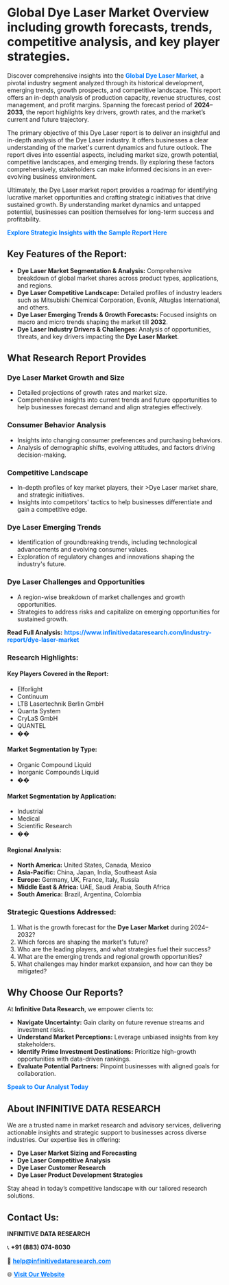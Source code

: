 <h1>Global Dye Laser Market Overview including growth forecasts, trends, competitive analysis, and key player strategies.</h1>
<p>
Discover comprehensive insights into the 
<a href="https://www.infinitivedataresearch.com/industry-report/dye-laser-market" rel="dofollow" style="color: #007BFF; text-decoration: none;"><strong>Global Dye Laser Market</strong></a>, a pivotal industry segment analyzed through its historical development, emerging trends, growth prospects, and competitive landscape. This report offers an in-depth analysis of production capacity, revenue structures, cost management, and profit margins. Spanning the forecast period of <strong>2024–2033</strong>, the report highlights key drivers, growth rates, and the market’s current and future trajectory.
</p>
<p>
The primary objective of this Dye Laser report is to deliver an insightful and in-depth analysis of the Dye Laser industry. It offers businesses a clear understanding of the market's current dynamics and future outlook. The report dives into essential aspects, including market size, growth potential, competitive landscapes, and emerging trends. By exploring these factors comprehensively, stakeholders can make informed decisions in an ever-evolving business environment.
</p>
<p>
Ultimately, the Dye Laser market report provides a roadmap for identifying lucrative market opportunities and crafting strategic initiatives that drive sustained growth. By understanding market dynamics and untapped potential, businesses can position themselves for long-term success and profitability.
</p>
<p>
<a href="https://www.infinitivedataresearch.com/request-sample/reportId=109571" style="color: #007BFF; text-decoration: none;"><strong>Explore Strategic Insights with the Sample Report Here</strong></a>
</p>

<h2>Key Features of the Report:</h2>
<ul>
<li><strong>Dye Laser Market Segmentation & Analysis:</strong> Comprehensive breakdown of global market shares across product types, applications, and regions.</li>
<li><strong>Dye Laser Competitive Landscape:</strong> Detailed profiles of industry leaders such as Mitsubishi Chemical Corporation, Evonik, Altuglas International, and others.</li>
<li><strong>Dye Laser Emerging Trends & Growth Forecasts:</strong> Focused insights on macro and micro trends shaping the market till <strong>2032</strong>.</li>
<li><strong>Dye Laser Industry Drivers & Challenges:</strong> Analysis of opportunities, threats, and key drivers impacting the <strong>Dye Laser Market</strong>.</li>
</ul>

<h2>What Research Report Provides</h2>
<h3>Dye Laser Market Growth and Size</h3>
<ul>
<li>Detailed projections of growth rates and market size.</li>
<li>Comprehensive insights into current trends and future opportunities to help businesses forecast demand and align strategies effectively.</li>
</ul>

<h3>Consumer Behavior Analysis</h3>
<ul>
<li>Insights into changing consumer preferences and purchasing behaviors.</li>
<li>Analysis of demographic shifts, evolving attitudes, and factors driving decision-making.</li>
</ul>

<h3>Competitive Landscape</h3>
<ul>
<li>In-depth profiles of key market players, their >Dye Laser market share, and strategic initiatives.</li>
<li>Insights into competitors' tactics to help businesses differentiate and gain a competitive edge.</li>
</ul>

<h3>Dye Laser Emerging Trends</h3>
<ul>
<li>Identification of groundbreaking trends, including technological advancements and evolving consumer values.</li>
<li>Exploration of regulatory changes and innovations shaping the industry's future.</li>
</ul>

<h3>Dye Laser Challenges and Opportunities</h3>
<ul>
<li>A region-wise breakdown of market challenges and growth opportunities.</li>
<li>Strategies to address risks and capitalize on emerging opportunities for sustained growth.</li>
</ul>
<p><strong>Read Full Analysis:</strong> <a href="https://www.infinitivedataresearch.com/industry-report/dye-laser-market" rel="dofollow" style="color: #007BFF; text-decoration: none;"><strong>https://www.infinitivedataresearch.com/industry-report/dye-laser-market</strong></a></p>
<h3>Research Highlights:</h3>
<h4>Key Players Covered in the Report:</h4>
<ul><li>Elforlight</li><li>Continuum</li><li>LTB Lasertechnik Berlin GmbH</li><li>Quanta System</li><li>CryLaS GmbH</li><li>QUANTEL</li><li>��</li></ul>
<h4>Market Segmentation by Type:</h4>
<ul><li>Organic Compound Liquid</li><li>Inorganic Compounds Liquid</li><li>��</li></ul>
<h4>Market Segmentation by Application:</h4>
<ul><li>Industrial</li><li>Medical</li><li>Scientific Research</li><li>��</li></ul>

<h4>Regional Analysis:</h4>
<ul>
<li><strong>North America:</strong> United States, Canada, Mexico</li>
<li><strong>Asia-Pacific:</strong> China, Japan, India, Southeast Asia</li>
<li><strong>Europe:</strong> Germany, UK, France, Italy, Russia</li>
<li><strong>Middle East & Africa:</strong> UAE, Saudi Arabia, South Africa</li>
<li><strong>South America:</strong> Brazil, Argentina, Colombia</li>
</ul>

<h3>Strategic Questions Addressed:</h3>
<ol>
<li>What is the growth forecast for the <strong>Dye Laser Market</strong> during 2024–2032?</li>
<li>Which forces are shaping the market's future?</li>
<li>Who are the leading players, and what strategies fuel their success?</li>
<li>What are the emerging trends and regional growth opportunities?</li>
<li>What challenges may hinder market expansion, and how can they be mitigated?</li>
</ol>

<h2>Why Choose Our Reports?</h2>
<p>At <strong>Infinitive Data Research</strong>, we empower clients to:</p>
<ul>
<li><strong>Navigate Uncertainty:</strong> Gain clarity on future revenue streams and investment risks.</li>
<li><strong>Understand Market Perceptions:</strong> Leverage unbiased insights from key stakeholders.</li>
<li><strong>Identify Prime Investment Destinations:</strong> Prioritize high-growth opportunities with data-driven rankings.</li>
<li><strong>Evaluate Potential Partners:</strong> Pinpoint businesses with aligned goals for collaboration.</li>
</ul>
<p><a href="https://www.infinitivedataresearch.com/industry-report/dye-laser-market" rel="dofollow" style="color: #007BFF; text-decoration: none;"><strong>Speak to Our Analyst Today</strong></a></p>

<h2>About INFINITIVE DATA RESEARCH</h2>
<p>We are a trusted name in market research and advisory services, delivering actionable insights and strategic support to businesses across diverse industries. Our expertise lies in offering:</p>
<ul>
<li><strong>Dye Laser Market Sizing and Forecasting</strong></li>
<li><strong>Dye Laser Competitive Analysis</strong></li>
<li><strong>Dye Laser Customer Research</strong></li>
<li><strong>Dye Laser Product Development Strategies</strong></li>
</ul>
<p>Stay ahead in today’s competitive landscape with our tailored research solutions.</p>

<h2>Contact Us:</h2>
<p><strong>INFINITIVE DATA RESEARCH</strong></p>
<p>📞 <strong>+91 (883) 074-8030</strong></p>
<p>📧 <strong><a href="mailto:help@infinitivedataresearch.com" style="color: #007BFF;">help@infinitivedataresearch.com</a></strong></p>
<p>🌐 <strong><a href="https://www.infinitivedataresearch.com" rel="dofollow" style="color: #007BFF;">Visit Our Website</a></strong></p>